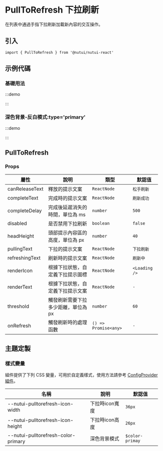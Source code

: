 # PullToRefresh 下拉刷新

在列表中通過手指下拉刷新加載新內容的交互操作。

## 引入

```tsx
import { PullToRefresh } from '@nutui/nutui-react'
```

## 示例代碼

### 基礎用法

:::demo

<CodeBlock src='h5/demo1.tsx'></CodeBlock>

:::

### 深色背景-反白模式:type='primary'

:::demo

<CodeBlock src='h5/demo2.tsx'></CodeBlock>

:::

## PullToRefresh

### Props

| 屬性 | 說明 | 類型 | 默認值 |
| --- | --- | --- | --- |
| canReleaseText | 釋放的提示文案 | `ReactNode` | `松手刷新` |
| completeText | 完成時的提示文案 | `ReactNode` | `刷新成功` |
| completeDelay | 完成後延遲消失的時間，單位為 ms | `number` | `500` |
| disabled | 是否禁用下拉刷新 | `boolean` | `false` |
| headHeight | 頭部提示內容區的高度，單位為 px | `number` | `40` |
| pullingText | 下拉的提示文案 | `ReactNode` | `下拉刷新` |
| refreshingText | 刷新時的提示文案 | `ReactNode` | `刷新中` |
| renderIcon | 根據下拉狀態，自定義下拉提示圖標 | `ReactNode` | `<Loading />` |
| renderText | 根據下拉狀態，自定義下拉提示文案 | `ReactNode` | `-` |
| threshold | 觸發刷新需要下拉多少距離，單位為 px | `number` | `60` |
| onRefresh | 觸發刷新時的處理函數 | `() => Promise<any>` | `-` |

## 主題定製

### 樣式變量

組件提供了下列 CSS 變量，可用於自定義樣式，使用方法請參考 [ConfigProvider 組件](#/zh-CN/component/configprovider)。

| 名稱 | 說明 | 默認值 |
| --- | --- | --- |
| \--nutui-pulltorefresh-icon-width | 下拉時icon寬度 | `36px` |
| \--nutui-pulltorefresh-icon-height | 下拉時icon高度 | `26px` |
| \--nutui-pulltorefresh-color-primary | 深色背景模式 | `$color-primay` |

